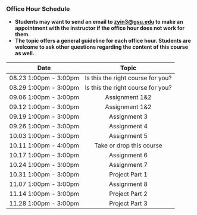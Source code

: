 ### Office Hour Schedule

+ **Students may want to send an email to zyin3@gsu.edu to make an appointment with the instructor if the office hour does not work for them.**
+ **The topic offers a general guideline for each office hour. Students are welcome to ask other questions regarding the content of this course as well.**

| Date                 | Topic                              |
|:--------------------:| :---------------------------------:|
| 08.23 1:00pm - 3:00pm | Is this the right course for you? |
| 08.29 1:00pm - 3:00pm | Is this the right course for you? |
| 09.06 1:00pm - 3:00pm | Assignment 1&2 |                  
| 09.12 1:00pm - 3:00pm | Assignment 1&2 |
| 09.19 1:00pm - 3:00pm | Assignment 3 |      
| 09.26 1:00pm - 3:00pm | Assignment 4 |         
| 10.03 1:00pm - 3:00pm | Assignment 5 | 
| 10.11 1:00pm - 4:00pm | Take or drop this course|
| 10.17 1:00pm - 3:00pm | Assignment 6 | 
| 10.24 1:00pm - 3:00pm | Assignment 7 |    
| 10.31 1:00pm - 3:00pm | Project Part 1 | 
| 11.07 1:00pm - 3:00pm | Assignment 8 | 
| 11.14 1:00pm - 3:00pm | Project Part 2 | 
| 11.28 1:00pm - 3:00pm | Project Part 3 |
